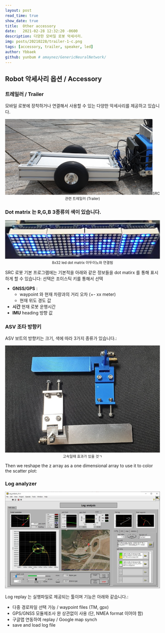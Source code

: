 ```yaml
---
layout: post
read_time: true
show_date: true
title:  Other accessory
date:   2021-02-28 12:32:20 -0600
description: 다양한 모바일 로봇 악세사리.
img: posts/20210228/trailer-1-c.png 
tags: [accessory, trailer, speaker, led]
author: Ybbaek
github: yunbum # amaynez/GenericNeuralNetwork/
---
```

## Robot 악세사리 옵션 / Accessory
### 트레일러 / Trailer
모바일 로봇에 장착하거나 연결해서 사용할 수 있는 다양한 악세사리를 제공하고 있습니다.
<center><img src="./assets/img/posts/20210228/trailer-4.png" width="480px"><small>SRC 관련 트레일러 (Trailer)</small></center>

### Dot matrix 는 R,G,B 3종류의 색이 있습니다.

<center><img src="./assets/img/posts/20210228/dot_matrix.png"><small>8x32 led dot matrix 아두이노와 연결됨</small></center>

SRC 로봇 기본 프로그램에는 기본적을 아래와 같은 정보들을 dot matirx 를 통해 표시하게 할 수 있습니다:
선택은 조이스틱 키를 통해서 선택
- **GNSS/GPS** :
    - waypoint 와 현재 차량과의 거리 오차 (+- xx meter)
    - 현재 위도 경도 값
- **시간** 현재 로봇 운행시간
- **IMU** heading 방향 값

### ASV 조타 방향키
ASV 보트의 방향키는 크기, 색에 따라 3가지 종류가 있습니다.:

<center><img src="./assets/img/posts/20210228/keying.png"><small>고속일때 효과가 있을 것ㄱ</small></center>

Then we reshape the z array as a one dimensional array to use it to color the scatter plot:

### Log analyzer

<center><img src="./assets/img/posts/20210228/log-replay.jpg"></center>

Log replay 는 실행파일로 제공되는 툴이며 기능은 아래와 같습니다.:

- 다중 경로파일 선택 가능 / waypoint files (TM, gpx)
- GPS/GNSS 모듈제조사 완 상관없이 사용 (단, NMEA format 이어야 함)
- 구글맵 연동하여 replay / Google map synch
- save and load log file